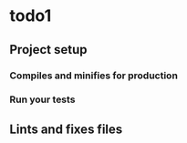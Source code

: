 # todo1

## Project setup







### Compiles and minifies for production



### Run your tests
## Lints and fixes files


